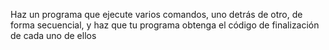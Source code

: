 Haz un programa que ejecute varios comandos, uno detrás de otro, de forma secuencial, y haz que tu programa obtenga el código de finalización de cada uno de ellos

